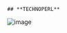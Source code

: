 
    ## **TECHNOPERL**
![image](https://user-images.githubusercontent.com/49417479/110871663-dd79d880-82df-11eb-8530-8dafd34a9cdb.png)
